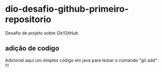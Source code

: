 # dio-desafio-github-primeiro-repositorio
Desafio de projeto sobre Git/GitHub

## adição de codigo
Adicionei aqui um simples código em java para testar o comando "git add" !!!
